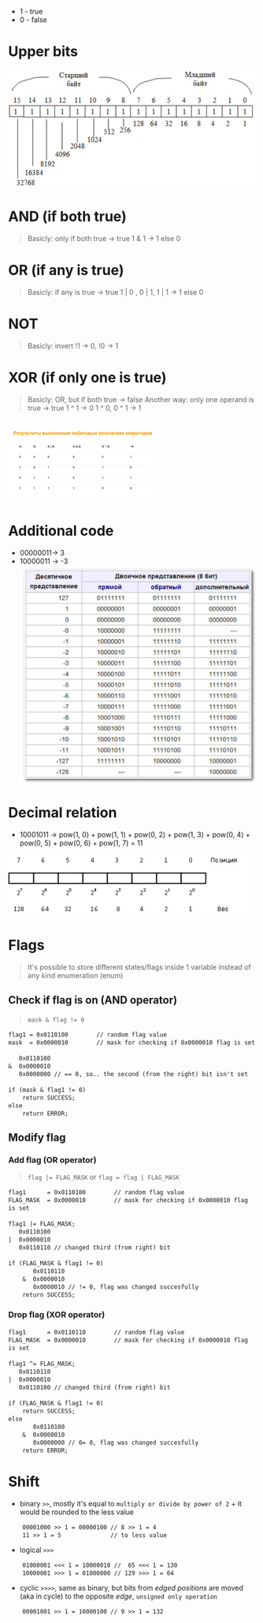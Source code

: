 * 1 - true
* 0 - false

# Upper bits
![Pasted image 20250227165917](image-storage/Pasted%20image%2020250227165917.png)

# AND (if both true)
> Basicly: only if both true -> true 
> 1 & 1 -> 1 else 0

# OR (if any is true)
> Basicly: if any is true -> true 
> 1 | 0 , 0 | 1, 1 | 1 -> 1 else 0

# NOT
> Basicly: invert
> !1 -> 0, !0 -> 1

# XOR (if only one is true)
> Basicly: OR, but if both true -> false
> Another way: only one operand is true -> true
> 1 ^ 1 -> 0
> 1 ^ 0, 0 ^ 1 -> 1

![Pasted image 20250227165113](image-storage/Pasted%20image%2020250227165113.png)

# Additional code
* 00000011-> 3
* 10000011 -> -3
![Pasted image 20250227165625](image-storage/Pasted%20image%2020250227165625.png)

# Decimal relation
* 10001011 -> pow(1, 0) + pow(1, 1) + pow(0, 2) + pow(1, 3) + pow(0, 4) + pow(0, 5) + pow(0, 6) + pow(1, 7) = 11

![Pasted image 20250227170028](image-storage/Pasted%20image%2020250227170028.png)

# Flags
> It's possible to store different states/flags inside 1 variable instead of any kind enumeration (enum)

## Check if flag is on (AND operator)
> `mask & flag != 0`
```
flag1 = 0x0110100        // random flag value
mask  = 0x0000010        // mask for checking if 0x0000010 flag is set

   0x0110100 
&  0x0000010
   0x0000000 // == 0, so.. the second (from the right) bit isn't set

if (mask & flag1 != 0)
	return SUCCESS;
else
	return ERROR;
```

## Modify flag
### Add flag (OR operator)
> `flag |= FLAG_MASK` or `flag = flag | FLAG_MASK`
```
flag1      = 0x0110100        // random flag value
FLAG_MASK  = 0x0000010        // mask for checking if 0x0000010 flag is set

flag1 |= FLAG_MASK;
   0x0110100 
|  0x0000010
   0x0110110 // changed third (from right) bit

if (FLAG_MASK & flag1 != 0)
	   0x0110110
	&  0x0000010
	   0x0000010 // != 0, flag was changed succesfully
	return SUCCESS;
```

### Drop flag (XOR operator)
```
flag1      = 0x0110110        // random flag value
FLAG_MASK  = 0x0000010        // mask for checking if 0x0000010 flag is set

flag1 ^= FLAG_MASK;
   0x0110110 
|  0x0000010
   0x0110100 // changed third (from right) bit

if (FLAG_MASK & flag1 != 0)
	return SUCCESS;
else 
	   0x0110100
	&  0x0000010
	   0x0000000 // 0= 0, flag was changed succesfully
	return ERROR;
```

# Shift
* binary `>>`, mostly it's equal to `multiply or divide by power of 2` + it would be rounded to the less value
```
    00001000 >> 1 = 00000100 // 8 >> 1 = 4
	11 >> 1 = 5              // to less value
```
* logical `>>>`
```
    01000001 <<< 1 = 10000010 //  65 <<< 1 = 130
    10000001 >>> 1 = 01000000 // 129 >>> 1 = 64
```
* cyclic   `>>>>`,  same as binary, but bits from *edged positions* are moved (aka in cycle) to the opposite *edge*, `unsigned only operation`
```
    00001001 >> 1 = 10000100 // 9 >> 1 = 132
```
